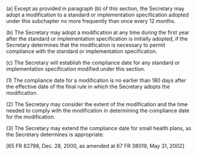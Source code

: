(a) Except as provided in paragraph (b) of this section, the Secretary may adopt a modification to a standard or implementation specification adopted under this subchapter no more frequently than once every 12 months.

(b) The Secretary may adopt a modification at any time during the first year after the standard or implementation specification is initially adopted, if the Secretary determines that the modification is necessary to permit compliance with the standard or implementation specification.

&#40;c) The Secretary will establish the compliance date for any standard or implementation specification modified under this section.

(1) The compliance date for a modification is no earlier than 180 days after the effective date of the final rule in which the Secretary adopts the modification.

(2) The Secretary may consider the extent of the modification and the time needed to comply with the modification in determining the compliance date for the modification.
 
(3) The Secretary may extend the compliance date for small health plans, as the Secretary determines is appropriate.

[65 FR 82798, Dec. 28, 2000, as amended at 67 FR 38019, May 31, 2002]
